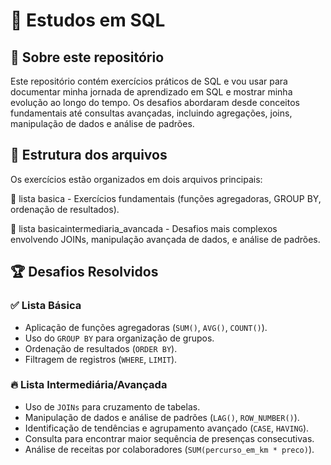 
# 🚀 Estudos em SQL  

## 📌 Sobre este repositório  
Este repositório contém exercícios práticos de SQL e vou usar para documentar minha jornada de aprendizado em SQL e mostrar minha evolução ao longo do tempo. Os desafios abordaram desde conceitos fundamentais até consultas avançadas, incluindo agregações, joins, manipulação de dados e análise de padrões.  

## 📂 Estrutura dos arquivos  
Os exercícios estão organizados em dois arquivos principais:  

📁 lista basica - Exercícios fundamentais (funções agregadoras, GROUP BY, ordenação de resultados). 

📁 lista basicaintermediaria_avancada - Desafios mais complexos envolvendo JOINs, manipulação avançada de dados, e análise de padrões.


## 🏆 Desafios Resolvidos  

### ✅ **Lista Básica**  
- Aplicação de funções agregadoras (`SUM()`, `AVG()`, `COUNT()`).  
- Uso do `GROUP BY` para organização de grupos.  
- Ordenação de resultados (`ORDER BY`).  
- Filtragem de registros (`WHERE`, `LIMIT`).  

### 🔥 **Lista Intermediária/Avançada**  
- Uso de `JOINs` para cruzamento de tabelas.  
- Manipulação de dados e análise de padrões (`LAG()`, `ROW_NUMBER()`).  
- Identificação de tendências e agrupamento avançado (`CASE`, `HAVING`).  
- Consulta para encontrar maior sequência de presenças consecutivas.  
- Análise de receitas por colaboradores (`SUM(percurso_em_km * preco)`).  
